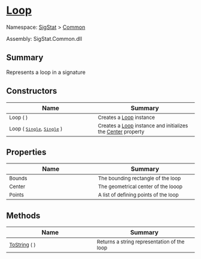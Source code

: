 # [Loop](./Loop.md)

Namespace: [SigStat]() > [Common](./README.md)

Assembly: SigStat.Common.dll

## Summary
Represents a loop in a signature

## Constructors

| Name<img width=400> | Summary<img width=400> | 
| --- | --- | 
| <sub>Loop (  )</sub>| <sub>Creates a [Loop](https://github.com/hargitomi97/sigstat/blob/master/docs/md/SigStat/Common/Loop.md) instance</sub>| <br>
| <sub>Loop ( [`Single`](https://docs.microsoft.com/en-us/dotnet/api/System.Single), [`Single`](https://docs.microsoft.com/en-us/dotnet/api/System.Single) )</sub>| <sub>Creates a [Loop](https://github.com/hargitomi97/sigstat/blob/master/docs/md/SigStat/Common/Loop.md) instance and initializes the [Center](https://github.com/hargitomi97/sigstat/blob/master/docs/md/SigStat/Common/Loop.md) property</sub>| <br>


## Properties

| Name<img width=400> | Summary<img width=400> | 
| --- | --- | 
| <sub>Bounds</sub>| <sub>The bounding rectangle of the loop</sub>| <br>
| <sub>Center</sub>| <sub>The geometrical center of the looop</sub>| <br>
| <sub>Points</sub>| <sub>A list of defining points of the loop</sub>| <br>


## Methods

| Name<img width=400> | Summary<img width=400> | 
| --- | --- | 
| <sub>[ToString](./Methods/Loop-100663344.md) (  )</sub>| <sub>Returns a string representation of the loop</sub>| <br>


